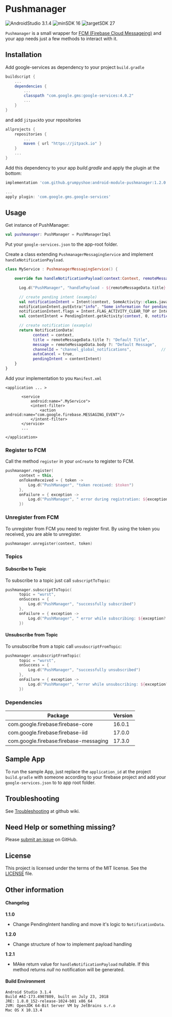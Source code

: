 
# Pushmanager

![AndroidStudio 3.1.4](https://img.shields.io/badge/Android_Studio-3.1.4-brightgreen.svg)
![minSDK 16](https://img.shields.io/badge/minSDK-API_16-orange.svg?style=flat)
  ![targetSDK 27](https://img.shields.io/badge/targetSDK-API_27-blue.svg)

`Pushmanager` is a small wrapper for [FCM (Firebase Cloud Messageing)](http://https://firebase.google.com/docs/cloud-messaging/ "FCM (Firebase Cloud Messageing)") and your app needs just a few methods to interact with it.

## Installation

Add google-services as dependency to your project `build.gradle`
```gradle
buildscript {
    ...
    dependencies {
        ...
        classpath "com.google.gms:google-services:4.0.2"
        ...
    }
}
```

and add `jitpack`to your repositories
```gradle
allprojects {
    repositories {
        ...
        maven { url "https://jitpack.io" }
    }
    ...
}
```

Add this dependency to your app _build.gradle_ and apply the plugin at the bottom:
```gradle
implementation 'com.github.grumpyshoe:android-module-pushmanager:1.2.0'
```
```gradle
...
apply plugin: 'com.google.gms.google-services'
```

## Usage

Get instance of PushManager:
```kotlin
val pushmanager: PushManager = PushManagerImpl  
```

Put your `google-services.json` to the app-root folder.


Create a class extending `PushmanagerMessagingService` and implement `handleNotificationPayload`.
```kotlin
class MyService : PushmanagerMessagingService() {

    override fun handleNotificationPayload(context:Context, remoteMessageData: RemoteMessageData): NotificationData {

      Log.d("PushManager", "handlePayload - ${remoteMessageData.title} - ${remoteMessageData.body}" )

      // create pending intent (example)
      val notificationIntent = Intent(context, SomeActivity::class.java)
      notificationIntent.putExtra("info", "Some information for pending intent")
      notificationIntent.flags = Intent.FLAG_ACTIVITY_CLEAR_TOP or Intent.FLAG_ACTIVITY_SINGLE_TOP
      val contentIntent = PendingIntent.getActivity(context, 0, notificationIntent, PendingIntent.FLAG_UPDATE_CURRENT)

      // create notification (example)
      return NotificationData(
            context = context,
            title = remoteMessageData.title ?: "Default Title",
            message = remoteMessageData.body ?: "Default Message",
            channelId = "channel_global_notifications",             // needed SDK >= Android O
            autoCancel = true,
            pendingIntent = contentIntent)
    }
}
```
Add your implementation to you `Manifest.xml`
```
<application ... >

       <service
           android:name=".MyService">
           <intent-filter>
               <action android:name="com.google.firebase.MESSAGING_EVENT"/>
           </intent-filter>
       </service>
       ...

</application>
```

### Register to FCM

Call the method `register` in your `onCreate` to register to FCM.
```kotlin
pushmanager.register(
      context = this,
      onTokenReceived = { token ->
          Log.d("PushManager", "token received: $token")
      },
      onFailure = { exception ->
          Log.d("PushManager", " error during registration: ${exception?.message}")
      })
```


### Unregister from FCM
To unregister from FCM you need to register first. By using the token you received, you are able to unregister.
```kotlin
pushmanager.unregister(context, token)
```


### Topics


#### Subscribe to Topic

To subscribe to a topic just call  `subscriptToTopic`:

```kotlin
pushmanager.subscriptToTopic(
      topic = "wurst",
      onSuccess = {
          Log.d("PushManager", "successfully subscribed")
      },
      onFailure = { exception ->
          Log.d("PushManager", " error while subscribing: ${exception?.message}")
      })

```


#### Unsubscribe from Topic

To unsubscribe from a topic call  `unsubscriptFromTopic`:

```kotlin
pushmanager.unsubscriptFromTopic(
      topic = "wurst",
      onSuccess = {
          Log.d("PushManager", "successfully unsubscribed")
      },
      onFailure = { exception ->
          Log.d("PushManager", "error while unsubscribing: ${exception?.message}")
      })

```


### Dependencies
| Package  | Version  |
| ------------ | ------------ |
| com.google.firebase:firebase-core  | 16.0.1  |
| com.google.firebase:firebase-iid  | 17.0.0  |
| com.google.firebase:firebase-messaging  | 17.3.0  |


## Sample App

To run the sample App, just replace the `application_id` at the project `build.gradle` with someone according to your firebase project and add your `google-services.json` to to app root folder.

## Troubleshooting
See [Troubleshooting](https://github.com/grumpyshoe/android-module-pushmanager/wiki) at github wiki.


## Need Help or something missing?

Please [submit an issue](https://github.com/grumpyshoe/android-module-pushmanager/issues) on GitHub.


## License

This project is licensed under the terms of the MIT license. See the [LICENSE](LICENSE) file.


## Other information

#### Changelog
**1.1.0**
- Change PendingIntent handling and move it's logic to `NotificationData`.

**1.2.0**
- Change structure of how to implement payload handling

**1.2.1**
- MAke return value for `handleNotificationPayload` nullable. If this method returns _null_ no notification will be generated.


#### Build Environment
```
Android Studio 3.1.4
Build #AI-173.4907809, built on July 23, 2018
JRE: 1.8.0_152-release-1024-b01 x86_64
JVM: OpenJDK 64-Bit Server VM by JetBrains s.r.o
Mac OS X 10.13.4
```
